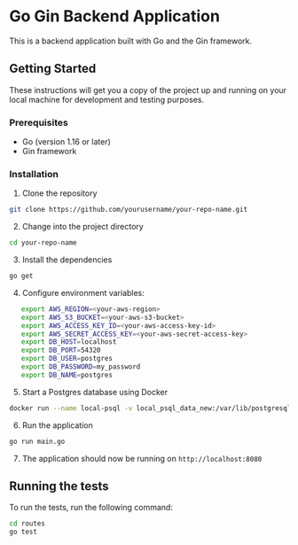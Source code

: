 # Go Gin Backend Application

This is a backend application built with Go and the Gin framework.

## Getting Started

These instructions will get you a copy of the project up and running on your local machine for development and testing purposes.

### Prerequisites

- Go (version 1.16 or later)
- Gin framework

### Installation

1. Clone the repository

```bash
git clone https://github.com/yourusername/your-repo-name.git
```

2. Change into the project directory

```bash
cd your-repo-name
```

3. Install the dependencies

```bash
go get
```

4. Configure environment variables:

```bash
   export AWS_REGION=<your-aws-region>
   export AWS_S3_BUCKET=<your-aws-s3-bucket>
   export AWS_ACCESS_KEY_ID=<your-aws-access-key-id>
   export AWS_SECRET_ACCESS_KEY=<your-aws-secret-access-key>
   export DB_HOST=localhost
   export DB_PORT=54320
   export DB_USER=postgres
   export DB_PASSWORD=my_password
   export DB_NAME=postgres
```

5. Start a Postgres database using Docker

```bash
docker run --name local-psql -v local_psql_data_new:/var/lib/postgresql/data -p 54320:5432 -e POSTGRES_PASSWORD=my_password -d postgres:15.3
```

6. Run the application

```bash
go run main.go
```

7. The application should now be running on `http://localhost:8080`

## Running the tests

To run the tests, run the following command:

```bash
cd routes
go test
```

